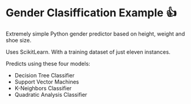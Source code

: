 # Gender Clasiffication Example :+1:

Extremely simple Python gender predictor based on height, weight and shoe size.

Uses ScikitLearn. With a training dataset of just eleven instances. 

Predicts using these four models:
* Decision Tree Classifier
* Support Vector Machines
* K-Neighbors Classifier
* Quadratic Analysis Classifier
